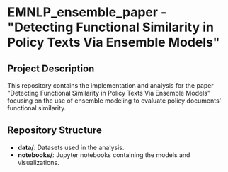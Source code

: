 # EMNLP_ensemble_paper - "Detecting Functional Similarity in Policy Texts Via Ensemble Models"

## Project Description
This repository contains the implementation and analysis for the paper "Detecting Functional Similarity in Policy Texts Via Ensemble Models" focusing on the use of ensemble modeling to evaluate policy documents' functional similarity.

## Repository Structure
- **data/**: Datasets used in the analysis.
- **notebooks/**: Jupyter notebooks containing the models and visualizations.
